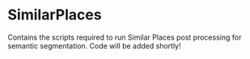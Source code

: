 # SimilarPlaces
Contains the scripts required to run Similar Places post processing for semantic segmentation.
Code will be added shortly!
